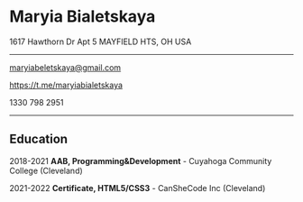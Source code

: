 # Maryia Bialetskaya

1617 Hawthorn Dr Apt 5
MAYFIELD HTS, OH
USA

----------------------
maryiabeletskaya@gmail.com


https://t.me/maryiabialetskaya


1330 798 2951

----------------------

## Education


2018-2021
   **AAB, Programming&Development** - Cuyahoga Community College (Cleveland)


2021-2022
   **Certificate, HTML5/CSS3** - CanSheCode Inc (Cleveland)
